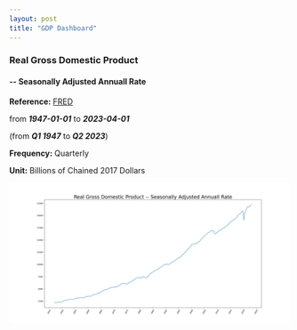 ```yaml
---
layout: post
title: "GDP Dashboard"
---
```




### Real Gross Domestic Product 
#### -- Seasonally Adjusted Annuall Rate
**Reference:** [FRED](https://fred.stlouisfed.org/series/GDPC1)


from ***1947-01-01*** to ***2023-04-01***

(from ***Q1 1947*** to ***Q2 2023***)

**Frequency:** Quarterly

**Unit:** Billions of Chained 2017 Dollars

![Real GPD](/img/posts/gdp/real_gdp_2023_10_24.png "GDP")